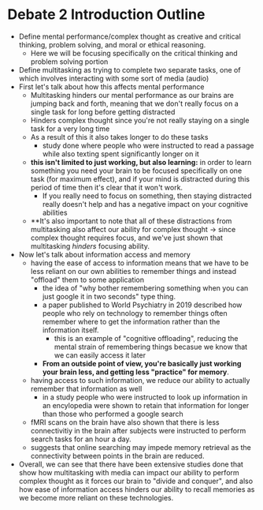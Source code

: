 # Debate 2 Introduction Outline


- Define mental performance/complex thought as creative and critical thinking, problem solving, and moral or ethical reasoning. 
  - Here we will be focusing specifically on the critical thinking and problem solving portion
- Define multitasking as trying to complete two separate tasks, one of which involves interacting with some sort of media (audio)
- First let's talk about how this affects mental performance
  - Multitasking hinders our mental performance as our brains are jumping back and forth, meaning that we don't really focus on a single task for long before getting distracted
  - Hinders complex thought since you're not really staying on a single task for a very long time
  - As a result of this it also takes longer to do these tasks
    - study done where people who were instructed to read a passage while also texting spent significantly longer on it
  - **this isn't limited to just working, but also learning:** in order to learn something you need your brain to be focused specifically on one task (for maximum effect), and if your mind is distracted during this period of time then it's clear that it won't work.
    - If you really need to focus on something, then staying distracted really doesn't help and has a negative impact on your cognitive abilities
  - **It's also important to note that all of these distractions from multitasking also affect our ability for complex thought $\rightarrow$ since complex thought requires focus, and we've just shown that multitasking *hinders* focusing ability.
- Now let's talk about information access and memory
  - having the ease of access to information means that we have to be less reliant on our own abilities to remember things and instead "offload" them to some application
    - the idea of "why bother remembering something when you can just google it in two seconds" type thing.
    - a paper published to World Psychiatry in 2019 described how people who rely on technology to remember things often remember where to get the information rather than the information itself. 
      - this is an example of "cognitive offloading", reducing the mental strain of remembering things becasue we know that we can easily access it later
    - **From an outside point of view, you're basically just working your brain less, and getting less "practice" for memory**.
  - having access to such information, we reduce our ability to actually remember that information as well
    - in a study people who were instructed to look up information in an encylopedia were shown to retain that information for longer than those who performed a google search
  - fMRI scans on the brain have also shown that there is less connectivitiy in the brain after subjects were instructed to perform search tasks for an hour a day.
  - suggests that online searching may impede memory retrieval as the connectivity between points in the brain are reduced.
- Overall, we can see that there have been extensive studies done that show how multitasking with media can impact our ability to perform complex thought as it forces our brain to "divide and conquer", and also how ease of information access hinders our ability to recall memories as we become more reliant on these technologies.